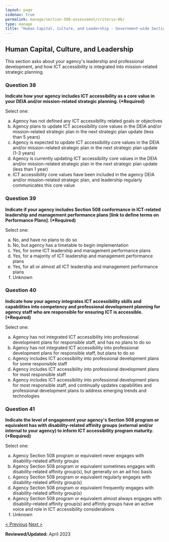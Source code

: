 ```yaml
---
layout: page
sidenav: true
permalink: manage/section-508-assessment/criteria-06/
type: manage
title: "Human Capital, Culture, and Leadership - Government-wide Section 508 Assessment Criteria"
---
```


<H2 id="human-capital-culture-and-leadership">Human Capital, Culture, and Leadership</H2>
<p>This section asks about your agency's leadership and professional development, and how ICT accessibility is integrated into mission-related strategic planning. </p>

<div class="usa-card-group">
<!-- begin insert criteria -->

<!-- Q:038--><div class="usa-card tablet:grid-col-12"><div class="usa-card__container border-top"><div class="usa-card__header"><h3 class="usa-card__heading">	Question 38	</h3></div><div class="usa-card__body"><p><strong>	Indicate how your agency includes ICT accessibility as a core value in your DEIA and/or mission-related strategic planning. (*Required)	</strong></p>	<p>	Select one:	</p>	<p>	<ol type="a"><li>Agency has not defined any ICT accessibility related goals or objectives</li><li>Agency plans to update ICT accessibility core values in the DEIA and/or mission-related strategic plan in the next strategic plan update (less than 5 years)</li><li>Agency is expected to update ICT accessibility core values in the DEIA and/or mission-related strategic plan in the next strategic plan update (1-3 years)</li><li>Agency is currently updating ICT accessibility core values in the DEIA and/or mission-related strategic plan in the next strategic plan update (less than 1 year)</li><li>ICT accessibility core values have been included in the agency DEIA and/or mission-related strategic plan, and leadership regularly communicates this core value</li></ol>	</p>				</div></div></div>
<!-- Q:039--> <div class="usa-card tablet:grid-col-12"><div class="usa-card__container border-top"><div class="usa-card__header"><h3 class="usa-card__heading">	Question 39	</h3></div><div class="usa-card__body"><p><strong>	Indicate if your agency includes Section 508 conformance in ICT-related leadership and management performance plans [link to define terms on Performance Plans]. (*Required)	</strong></p>	<p>	Select one:	</p>	<p>	<ol type="a"><li>No, and have no plans to do so</li><li>No, but agency has a timetable to begin implementation</li><li>Yes, for some ICT leadership and management performance plans</li><li>Yes, for a majority of ICT leadership and management performance plans</li><li>Yes, for all or almost all ICT leadership and management performance plans</li><li>Unknown</li></ol>	</p>				</div></div></div>
<!-- Q:040--> <div class="usa-card tablet:grid-col-12"><div class="usa-card__container border-top"><div class="usa-card__header"><h3 class="usa-card__heading">	Question 40	</h3></div><div class="usa-card__body"><p><strong>	Indicate how your agency integrates ICT accessibility skills and capabilities into competency and professional development planning for agency staff who are responsible for ensuring ICT is accessible. (*Required)	</strong></p>	<p>	Select one:	</p>	<p>	<ol type="a"><li>Agency has not integrated ICT accessibility into professional development plans for responsible staff, and has no plans to do so</li><li>Agency has not integrated ICT accessibility into professional development plans for responsible staff, but plans to do so</li><li>Agency includes ICT accessibility into professional development plans for some responsible staff</li><li>Agency includes ICT accessibility into professional development plans for most responsible staff</li><li>Agency includes ICT accessibility into professional development plans for most responsible staff, and continually updates capabilities and professional development plans to address emerging trends and technologies</li></ol>	</p>				</div></div></div>
<!-- Q:041--> <div class="usa-card tablet:grid-col-12"><div class="usa-card__container border-top"><div class="usa-card__header"><h3 class="usa-card__heading">	Question 41	</h3></div><div class="usa-card__body"><p><strong>	Indicate the level of engagement your agency's Section 508 program or equivalent has with disability-related affinity groups (external and/or internal to your agency) to inform ICT accessibility program maturity. (*Required)	</strong></p>	<p>	Select one:	</p>	<p>	<ol type="a"><li>Agency Section 508 program or equivalent never engages with disability-related affinity groups</li><li>Agency Section 508 program or equivalent sometimes engages with disability-related affinity group(s), but generally on an ad hoc basis</li><li>Agency Section 508 program or equivalent regularly engages with disability-related affinity group(s)</li><li>Agency Section 508 program or equivalent frequently engages with disability-related affinity group(s)</li><li>Agency Section 508 program or equivalent almost always engages with disability-related affinity group(s) and affinity groups have an active voice and role in ICT accessibility considerations</li><li>Unknown</li></ol>	</p>				</div></div></div>

<!-- end insert criteria -->
</div>

<div id="prev-next-section">
    <a class="prev-page" title="Go to previous page" href="{{site.baseurl}}/manage/section-508-assessment/criteria-05/"> < Previous</a>
    <a class="prev-page" title="Go to next page" href="{{site.baseurl}}/manage/section-508-assessment/criteria-07/"> Next > </a>
</div>

**Reviewed/Updated:** April 2023